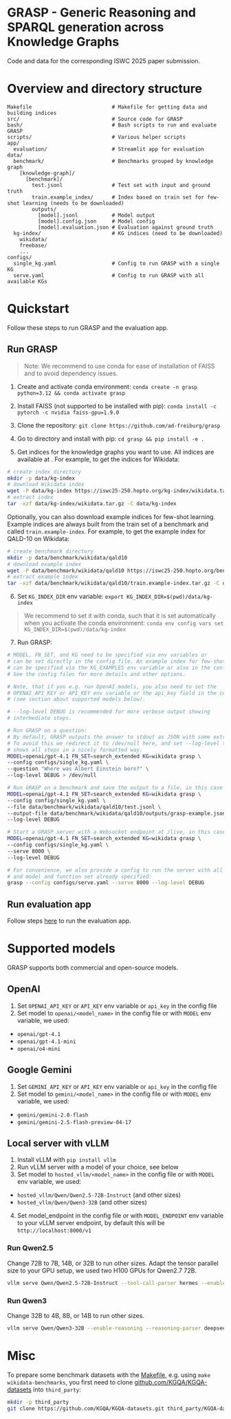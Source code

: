 # GRASP - Generic Reasoning and SPARQL generation across Knowledge Graphs

Code and data for the corresponding ISWC 2025 paper submission.

# Overview and directory structure

```
Makefile                          # Makefile for getting data and building indices
src/                              # Source code for GRASP
bash/                             # Bash scripts to run and evaluate GRASP
scripts/                          # Various helper scripts
app/
  evaluation/                     # Streamlit app for evaluation
data/                          
  benchmark/                      # Benchmarks grouped by knowledge graph
    [knowledge-graph]/
      [benchmark]/                   
        test.jsonl                # Test set with input and ground truth
        train.example_index/      # Index based on train set for few-shot learning (needs to be downloaded)
        outputs/
          [model].jsonl           # Model output
          [model].config.json     # Model config
          [model].evaluation.json # Evaluation against ground truth
  kg-index/                       # KG indices (need to be downloaded)
    wikidata/
    freebase/
    ...
configs/
  single_kg.yaml                  # Config to run GRASP with a single KG
  serve.yaml                      # Config to run GRASP with all available KGs
```

# Quickstart

Follow these steps to run GRASP and the evaluation app.

## Run GRASP

> Note: We recommend to use conda for ease of installation of FAISS and to avoid
> dependency issues.

1. Create and activate conda environment: `conda create -n grasp python=3.12 && conda activate grasp`

2. Install FAISS (not supported to be installed with pip): `conda install -c pytorch -c nvidia faiss-gpu=1.9.0`

3. Clone the repository: `git clone https://github.com/ad-freiburg/grasp`

4. Go to directory and install with pip: `cd grasp && pip install -e .`

5. Get indices for the knowledge graphs you want to use. All indices are available
at [](https://iswc25-250.hopto.org/kg-index). For example, to get the indices for Wikidata:
```bash
# create index directory
mkdir -p data/kg-index
# download Wikidata index
wget -P data/kg-index https://iswc25-250.hopto.org/kg-index/wikidata.tar.gz
# extract index
tar -xzf data/kg-index/wikidata.tar.gz -C data/kg-index
```
Optionally, you can also download example indices for few-shot learning. Example indices are always built from the train set of a benchmark and called `train.example-index`. For example, to get the example index for QALD-10 on Wikidata:
```bash
# create benchmark directory
mkdir -p data/benchmark/wikidata/qald10
# download example index
wget -P data/benchmark/wikidata/qald10 https://iswc25-250.hopto.org/benchmark/wikidata/qald10/train.example-index.tar.gz
# extract example index
tar -xzf data/benchmark/wikidata/qald10/train.example-index.tar.gz -C data/benchmark/wikidata/qald10
```

6. Set `KG_INDEX_DIR` env variable: `export KG_INDEX_DIR=$(pwd)/data/kg-index`
> We recommend to set it with conda, such that it is set automatically when you activate
> the conda environment: `conda env config vars set KG_INDEX_DIR=$(pwd)/data/kg-index`

7. Run GRASP:
```bash
# MODEL, FN_SET, and KG need to be specified via env variables or
# can be set directly in the config file. An example index for few-shot learning 
# can be specified via the KG_EXAMPLES env variable or also in the config file.
# See the config files for more details and other options.

# Note, that if you e.g. run OpenAI models, you also need to set the
# OPENAI_API_KEY or API_KEY env variable or the api_key field in the config file
# (see section about supported models below).

# --log-level DEBUG is recommended for more verbose output showing
# intermediate steps.

# Run GRASP on a question:
# By default, GRASP outputs the answer to stdout as JSON with some extra metadata.
# To avoid this we redirect it to /dev/null here, and set --log-level to DEBUG which
# shows all steps in a nicely formatted way.
MODEL=openai/gpt-4.1 FN_SET=search_extended KG=wikidata grasp \
--config configs/single_kg.yaml \
--question "Where was Albert Einstein born?" \
--log-level DEBUG > /dev/null

# Run GRASP on a benchmark and save the output to a file, in this case QALD-10:
MODEL=openai/gpt-4.1 FN_SET=search_extended KG=wikidata grasp \
--config config/single_kg.yaml \
--file data/benchmark/wikidata/qald10/test.jsonl \
--output-file data/benchmark/wikidata/qald10/outputs/grasp-example.jsonl \
--log-level DEBUG

# Start a GRASP server with a Websocket endpoint at /live, in this case on port 8000:
MODEL=openai/gpt-4.1 FN_SET=search_extended KG=wikidata grasp \
--config configs/single_kg.yaml \
--serve 8000 \
--log-level DEBUG

# For convenience, we also provide a config to run the server with all available KGs,
# and model and function set already specified:
grasp --config configs/serve.yaml --serve 8000 --log-level DEBUG
```

## Run evaluation app

Follow steps [here](apps/evaluation/README.md) to run the evaluation app.

# Supported models

GRASP supports both commercial and open-source models.

## OpenAI

1. Set `OPENAI_API_KEY` or `API_KEY` env variable or `api_key` in the config file
2. Set model to `openai/<model_name>` in the config file or with `MODEL` env variable, we used:
- `openai/gpt-4.1`
- `openai/gpt-4.1-mini`
- `openai/o4-mini`

## Google Gemini

1. Set `GEMINI_API_KEY` or `API_KEY` env variable or `api_key` in the config file
2. Set model to `gemini/<model_name>` in the config file or with `MODEL` env variable, we used:
- `gemini/gemini-2.0-flash`
- `gemini/gemini-2.5-flash-preview-04-17`

## Local server with vLLM

1. Install vLLM with `pip install vllm`
2. Run vLLM server with a model of your choice, see below
3. Set model to `hosted_vllm/<model_name>` in the config file or with `MODEL` env variable, we used:
- `hosted_vllm/Qwen/Qwen2.5-72B-Instruct` (and other sizes)
- `hosted_vllm/Qwen/Qwen3-32B` (and other sizes)
4. Set model_endpoint in the config file or with `MODEL_ENDPOINT` env variable to your vLLM server endpoint, by default this will be `http://localhost:8000/v1`

### Run Qwen2.5

Change 72B to 7B, 14B, or 32B to run other sizes. Adapt the tensor parallel size to your GPU setup, we used two H100 GPUs for Qwen2.7 72B.

```bash
vllm serve Qwen/Qwen2.5-72B-Instruct --tool-call-parser hermes --enable-auto-tool-choice --tensor-parallel-size 2
```

### Run Qwen3

Change 32B to 4B, 8B, or 14B to run other sizes.

```bash
vllm serve Qwen/Qwen3-32B --enable-reasoning --reasoning-parser deepseek_r1 --tool-call-parser hermes --enable-auto-tool-choice
```

# Misc

To prepare some benchmark datasets with the [Makefile](Makefile), e.g. using `make wikidata-benchmarks`, you first need to clone [github.com/KGQA/KGQA-datasets](https://github.com/KGQA/KGQA-datasets) into `third_party`:
```bash
mkdir -p third_party
git clone https://github.com/KGQA/KGQA-datasets.git third_party/KGQA-datasets
```
